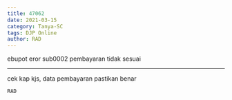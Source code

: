 ```yaml
---
title: 47062
date: 2021-03-15
category: Tanya-SC
tags: DJP Online
author: RAD
---
```


ebupot eror sub0002 pembayaran tidak sesuai

---

cek kap kjs, data pembayaran pastikan benar

`RAD`

